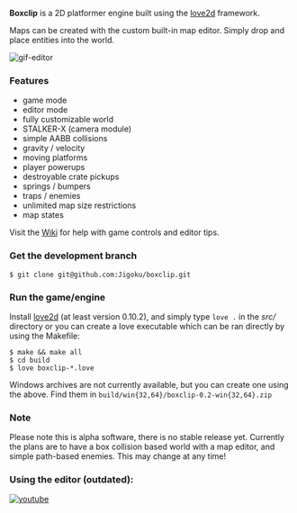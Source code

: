 **Boxclip** is a 2D platformer engine built using the [love2d](https://love2d.org/) framework. 

Maps can be created with the custom built-in map editor. Simply drop and place entities into the world.

![gif-editor](https://media.giphy.com/media/xUNd9OREaN1DHuxkcg/giphy.gif)

### Features
* game mode
* editor mode
* fully customizable world
* STALKER-X (camera module)
* simple AABB collisions
* gravity / velocity
* moving platforms
* player powerups
* destroyable crate pickups
* springs / bumpers
* traps / enemies
* unlimited map size restrictions
* map states

Visit the [Wiki](https://github.com/Jigoku/boxclip/wiki) for help with game controls and editor tips.


### Get the development branch
```
$ git clone git@github.com:Jigoku/boxclip.git
```

### Run the game/engine
Install [love2d](https://love2d.org/) (at least version 0.10.2), and simply type
`love .` in the *src/* directory or you can create a love executable which can be ran directly by using the Makefile:

```
$ make && make all
$ cd build
$ love boxclip-*.love
```
Windows archives are not currently available, but you can create one using the above. Find them in `build/win{32,64}/boxclip-0.2-win{32,64}.zip`

### Note
Please note this is alpha software, there is no stable release yet. Currently the plans are to have a box collision based world with a map editor, and simple path-based enemies. This may change at any time! 


### Using the editor (outdated): 
[![youtube](https://user-images.githubusercontent.com/1535179/37005708-f1bf67ce-20cc-11e8-87a5-c1ae6b17ea43.png)](https://www.youtube.com/watch?v=WS5fl4KJfOY)

